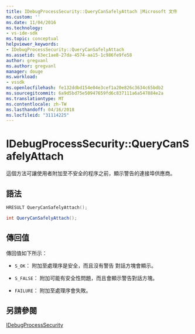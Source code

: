 ```yaml
---
title: IDebugProcessSecurity::QueryCanSafelyAttach |Microsoft 文件
ms.custom: ''
ms.date: 11/04/2016
ms.technology:
- vs-ide-sdk
ms.topic: conceptual
helpviewer_keywords:
- IDebugProcessSecurity::QueryCanSafelyAttach
ms.assetid: 63ec1ae8-27da-4574-aa15-1c986fe9fe58
author: gregvanl
ms.author: gregvanl
manager: douge
ms.workload:
- vssdk
ms.openlocfilehash: fe132ddbd154e04e3cef1a20e826c3634c65bdb2
ms.sourcegitcommit: 6a9d5bd75e50947659fd6c837111a6a547884e2a
ms.translationtype: MT
ms.contentlocale: zh-TW
ms.lasthandoff: 04/16/2018
ms.locfileid: "31114225"
---
```

# <a name="idebugprocesssecurityquerycansafelyattach"></a>IDebugProcessSecurity::QueryCanSafelyAttach
這個方法可讓使用者附加至不安全的程序之前，顯示警告的連接埠供應商。  
  
## <a name="syntax"></a>語法  
  
```cpp  
HRESULT QueryCanSafelyAttach();  
```  
  
```csharp  
int QueryCanSafelyAttach();  
```  
  
## <a name="return-value"></a>傳回值  
 傳回值如下所示：  
  
-   `S_OK`： 附加至處理序是安全，而且沒有警告 對話方塊會顯示。  
  
-   `S_FALSE`： 附加可能有安全性問題，而且會顯示警告對話方塊。  
  
-   `FAILURE`： 附加至處理序會失敗。  
  
## <a name="see-also"></a>另請參閱  
 [IDebugProcessSecurity](../../../extensibility/debugger/reference/idebugprocesssecurity.md)